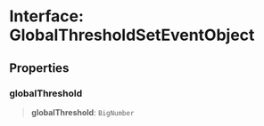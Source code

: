 # Interface: GlobalThresholdSetEventObject

## Properties

### globalThreshold

> **globalThreshold**: `BigNumber`
